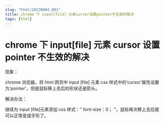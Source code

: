 ```yaml
---
slug: "html/20230804_001"
title: chrome 下 input[file] 元素cursor设置pointer不生效的解决
tags: [html]
---
```


# chrome 下 input[file] 元素 cursor 设置 pointer 不生效的解决

现象：

chrome 浏览器，将 html 网页中 input [file] 元素 css 样式中的‘cursor’属性设置为‘pointer’，但是鼠标移上去后的形状还是箭头。

解决办法：

继续为 input [file]元素添加 css 样式：" font-size：0； "，鼠标再次移上去后就可以正常变成手形了。
